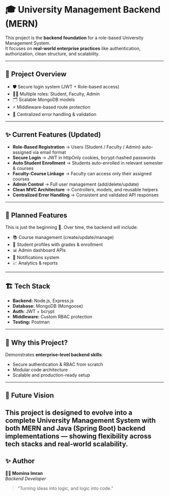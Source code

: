 # 🎓 University Management Backend (MERN)

This project is the **backend foundation** for a role-based University Management System.  
It focuses on **real-world enterprise practices** like authentication, authorization, clean structure, and scalability.

---

## 🚀 Project Overview
- 🛡️ Secure login system (JWT + Role-based access)  
- 👨‍🎓 Multiple roles: Student, Faculty, Admin  
- 🗂️ Scalable MongoDB models  
- ⚡ Middleware-based route protection  
- 🧠 Centralized error handling & validation  

---

## ✨ Current Features (Updated)
- **Role-Based Registration** → Users (Student / Faculty / Admin) auto-assigned via email format  
- **Secure Login** → JWT in httpOnly cookies, bcrypt-hashed passwords  
- **Auto Student Enrollment** → Students auto-enrolled in relevant semester & courses  
- **Faculty-Course Linkage** → Faculty can access only their assigned courses  
- **Admin Control** → Full user management (add/delete/update)  
- **Clean MVC Architecture** → Controllers, models, and reusable helpers  
- **Centralized Error Handling** → Consistent and validated API responses  

---

## 📌 Planned Features
This is just the beginning 🚀. Over time, the backend will include:
- 📚 Course management (create/update/manage)
- 📝 Student profiles with grades & enrollment
- 📊 Admin dashboard APIs
- 🔔 Notifications system
- 📈 Analytics & reports

---

## 🏗️ Tech Stack
- **Backend:** Node.js, Express.js  
- **Database:** MongoDB (Mongoose)  
- **Auth:** JWT + bcrypt  
- **Middleware:** Custom RBAC protection  
- **Testing:** Postman  

---

## 🎯 Why this Project?
Demonstrates **enterprise-level backend skills**:
- Secure authentication & RBAC from scratch  
- Modular code architecture  
- Scalable and production-ready setup  

---

## 🌟 Future Vision
This project is designed to evolve into a **complete University Management System** with both **MERN** and **Java (Spring Boot)** backend implementations — showing flexibility across tech stacks and real-world scalability.
---

## ✨ Author
**👩‍💻 Momina Imran**  
*Backend Developer*  

> “Turning ideas into logic, and logic into code.”
